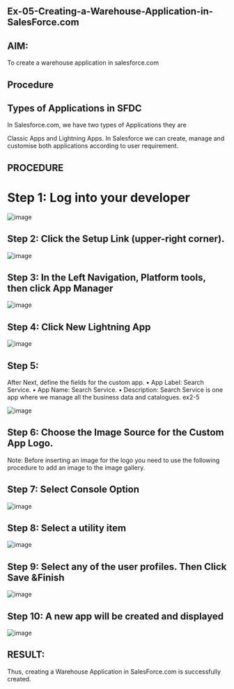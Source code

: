 ## Ex-05-Creating-a-Warehouse-Application-in-SalesForce.com

## AIM:

To create a warehouse application in salesforce.com

## Procedure

## Types of Applications in SFDC

In Salesforce.com, we have two types of Applications they are

Classic Apps and
Lightning Apps.
In Salesforce we can create, manage and customise both applications according to user requirement.

## PROCEDURE

# Step 1: Log into your developer

![image](https://github.com/user-attachments/assets/922f8b47-dd8a-487e-8898-01e3b554b248)


## Step 2: Click the Setup Link (upper-right corner).

![image](https://github.com/user-attachments/assets/bc8cf5e9-d518-4b60-9ec4-312116c7df4b)


## Step 3: In the Left Navigation, Platform tools, then click App Manager

![image](https://github.com/user-attachments/assets/54ef7246-e881-4911-a816-226a23241fac)


## Step 4: Click New Lightning App

![image](https://github.com/user-attachments/assets/e1d853e4-2c05-49fb-afb8-b1e725352004)


## Step 5:

After Next, define the fields for the custom app. • App Label: Search Service. • App Name: Search Service. • Description: Search Service is one app where we manage all the business data and catalogues. ex2-5

![image](https://github.com/user-attachments/assets/efdd92bc-72b9-494b-8b8d-26b96086d4b0)

## Step 6: Choose the Image Source for the Custom App Logo.

Note: Before inserting an image for the logo you need to use the following procedure to add an image to the image gallery.

## Step 7: Select Console Option

![image](https://github.com/user-attachments/assets/bfe82c48-8fae-4fb6-bd30-7d14fae891c1)

## Step 8: Select a utility item

![image](https://github.com/user-attachments/assets/7072949d-2eb9-4d64-b70c-ef22c10618a2)

## Step 9: Select any of the user profiles. Then Click Save &Finish

![image](https://github.com/user-attachments/assets/2338477b-a09a-4986-8ecb-95a62b37f475)

## Step 10: A new app will be created and displayed

![image](https://github.com/user-attachments/assets/1b5966b3-5b5d-4c3a-b661-38ce70048435)


## RESULT:

Thus, creating a Warehouse Application in SalesForce.com is successfully created.
